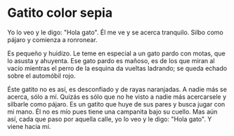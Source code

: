 # Gatito color sepia

Yo lo veo y le digo: "Hola gato". Él me ve y se acerca tranquilo. Silbo como
pájaro y comienza a ronronear.

Es pequeño y huidizo. Le teme en especial a un gato pardo con motas, que lo
asusta y ahuyenta. Ese gato pardo es mañoso, es de los que miran al vacío
mientras el perro de la esquina da vueltas ladrando; se queda echado sobre el
automóbil rojo.

Éste gatito no es así, es desconfiado y de rayas naranjadas. A nadie más se
acerca, sólo a mí. Quizás es sólo que no he visto a nadie más acercarsele y
silbarle como pájaro. Es un gatito que huye de sus pares y busca jugar con mi
mano. Él no es mío pues tiene una campanita bajo su cuello. Mas aún así, cada
que paso por aquella calle, yo lo veo y le digo: "Hola gato". Y viene hacia mí.

